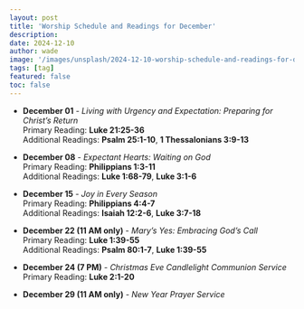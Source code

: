 ```yaml
---
layout: post
title: 'Worship Schedule and Readings for December'
description:
date: 2024-12-10
author: wade
image: '/images/unsplash/2024-12-10-worship-schedule-and-readings-for-december.jpg'
tags: [tag]
featured: false
toc: false
---
```



- **December 01** - *Living with Urgency and Expectation: Preparing for Christ’s Return*  
  Primary Reading: **Luke 21:25-36**  
  Additional Readings: **Psalm 25:1-10**, **1 Thessalonians 3:9-13**

- **December 08** - *Expectant Hearts: Waiting on God*  
  Primary Reading: **Philippians 1:3-11**  
  Additional Readings: **Luke 1:68-79**, **Luke 3:1-6**

- **December 15** - *Joy in Every Season*  
  Primary Reading: **Philippians 4:4-7**  
  Additional Readings: **Isaiah 12:2-6**, **Luke 3:7-18**

- **December 22 (11 AM only)** - *Mary’s Yes: Embracing God’s Call*  
  Primary Reading: **Luke 1:39-55**  
  Additional Readings: **Psalm 80:1-7**, **Luke 1:39-55**

- **December 24 (7 PM)** - *Christmas Eve Candlelight Communion Service*  
  Primary Reading: **Luke 2:1-20**

- **December 29 (11 AM only)** - *New Year Prayer Service*


